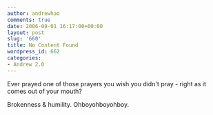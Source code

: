 ```yaml
---
author: andrewhao
comments: true
date: 2006-09-01 16:17:00+00:00
layout: post
slug: '660'
title: No Content Found
wordpress_id: 662
categories:
- Andrew 2.0
---
```


Ever prayed one of those prayers you wish you didn't pray - right as it comes out of your mouth?  
  
Brokenness & humility. Ohboyohboyohboy.
